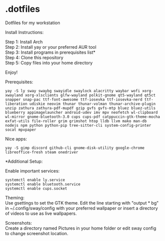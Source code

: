 # .dotfiles
Dotfiles for my workstation

Install Instructions:

Step 1: Install Arch  
Step 2: Install yay or your preferred AUR tool  
Step 3: Install programs in prerequisites list*  
Step 4: Clone this repository  
Step 5: Copy files into your home directory  

Enjoy!

Prerequisites:
```
yay -S ly sway swaybg swayidle swaylock alacritty waybar wofi xorg-xwayland xorg-xlsclients glfw-wayland polkit-gnome qt5-wayland qt5ct snapper snap-pac ttf-font-awesome ttf-iosevka ttf-iosevka-nerd ttf-liberation udiskie neovim thunar thunar-volman thunar-archive-plugin unzip zathura zathura-pdf-mupdf gzip gvfs gvfs-mtp bluez bluez-utils blueberry appimagelauncher android-udev imv mpv neofetch wl-clipboard wl-mirror gnome-bluetooth-3.0 cups cups-pdf catppuccin-gtk-theme-mocha exfat-utils file-roller grim grimshot htop lldb llvm mako man-db nodejs npm python python-pip tree-sitter-cli system-config-printer socat mpvpaper
```

Nice apps:
```
yay -S gimp discord github-cli gnome-disk-utility google-chrome libreoffice-fresh steam onedriver
```

*Additional Setup:

Enable important services:
```
systemctl enable ly.service
systemctl enable bluetooth.service
systemctl enable cups.socket
```

Theming:  
Use gsettings to set the GTK theme.
Edit the line starting with "output * bg" in ~/.config/sway/config with your preferred wallpaper or
insert a directory of videos to use as live wallpapers.

Screenshots:  
Create a directory named Pictures in your home folder or edit sway config to change screenshot location. 

